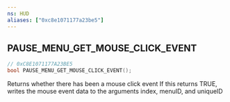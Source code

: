 ```yaml
---
ns: HUD
aliases: ["0xc8e1071177a23be5"]
---
```

## PAUSE_MENU_GET_MOUSE_CLICK_EVENT

```c
// 0xC8E1071177A23BE5
bool PAUSE_MENU_GET_MOUSE_CLICK_EVENT();
```

Returns whether there has been a mouse click event If this returns TRUE, writes the mouse event data to the arguments index, menuID, and uniqueID

